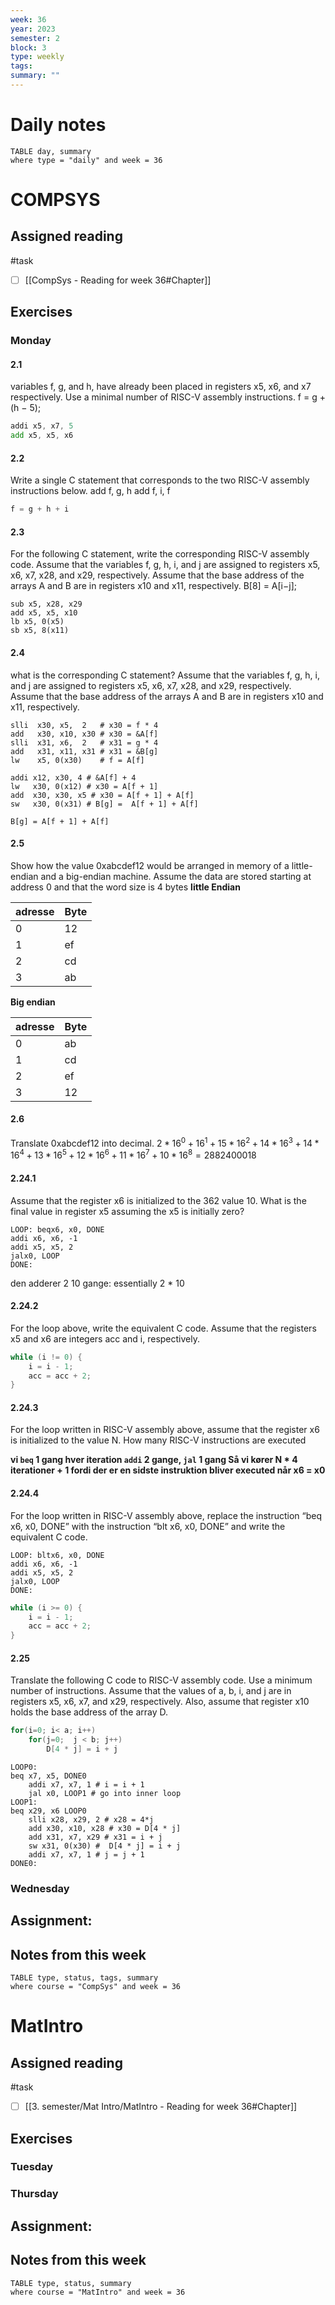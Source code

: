 ```yaml
---
week: 36
year: 2023
semester: 2
block: 3
type: weekly 
tags: 
summary: ""
---
```

# Daily notes
```dataview
TABLE day, summary 
where type = "daily" and week = 36
```
# COMPSYS
## Assigned reading
#task
 - [ ] [[CompSys - Reading for week 36#Chapter]]
## Exercises 
### Monday
#### 2.1
variables f, g, and h, have already been placed in registers x5, x6, and x7 respectively. Use a minimal number of RISC-V assembly instructions. 
f = g + (h − 5);
```asm
addi x5, x7, 5
add x5, x5, x6
```
#### 2.2
Write a single C statement that corresponds to the two RISC-V assembly instructions below. 
add f, g, h 
add f, i, f
```C
f = g + h + i
```
#### 2.3
For the following C statement, write the corresponding RISC-V assembly code. Assume that the variables f, g, h, i, and j are assigned to registers x5, x6, x7, x28, and x29, respectively. Assume that the base address of the arrays A and B are in registers x10 and x11, respectively. B[8] = A[i−j];
```
sub x5, x28, x29
add x5, x5, x10  
lb x5, 0(x5) 
sb x5, 8(x11)
```
#### 2.4
what is the corresponding C statement? Assume that the variables f, g, h, i, and j are assigned to registers x5, x6, x7, x28, and x29, respectively. Assume that the base address of the arrays A and B are in registers x10 and x11, respectively.
```
slli  x30, x5,  2   # x30 = f * 4
add   x30, x10, x30 # x30 = &A[f]
slli  x31, x6,  2   # x31 = g * 4
add   x31, x11, x31 # x31 = &B[g]
lw    x5, 0(x30)    # f = A[f]

addi x12, x30, 4 # &A[f] + 4 
lw   x30, 0(x12) # x30 = A[f + 1] 
add  x30, x30, x5 # x30 = A[f + 1] + A[f]
sw   x30, 0(x31) # B[g] =  A[f + 1] + A[f]
```
```
B[g] = A[f + 1] + A[f]
```
#### 2.5
Show how the value 0xabcdef12 would be arranged in memory of a little-endian and a big-endian machine. Assume the data are stored starting at address 0 and that the word size is 4 bytes
**little Endian**

| adresse | Byte |
| ------- | ---- |
| 0       | 12  |
| 1       |   ef   |
| 2       |     cd |
| 3        |     ab |

**Big endian**

| adresse | Byte |
| ------- | ---- |
| 0       | ab   |
| 1       | cd   |
| 2       | ef   |
| 3       | 12   |

#### 2.6
Translate 0xabcdef12 into decimal.
$2*16^0+16^1+15*16^2+14*16^3+14*16^4+13*16^5+12*16^6+11*16^7+10*16^8=2882400018$
#### 2.24.1
Assume that the register x6 is initialized to the 362 value 10. What is the final value in register x5 assuming the x5 is initially zero?
```
LOOP: beqx6, x0, DONE 
addi x6, x6, -1 
addi x5, x5, 2 
jalx0, LOOP 
DONE:
```
den adderer 2 10 gange: essentially 2 * 10 
#### 2.24.2
For the loop above, write the equivalent C code. Assume that the registers x5 and x6 are integers acc and i, respectively.
```C
while (i != 0) {
	i = i - 1;
	acc = acc + 2;
}	
```
#### 2.24.3
For the loop written in RISC-V assembly above, assume that the register x6 is initialized to the value N. How many RISC-V instructions are executed

**vi `beq` 1 gang hver iteration `addi` 2 gange, `jal` 1 gang
Så vi kører N * 4 iterationer  + 1 fordi der er en sidste instruktion bliver executed når x6 = x0**
#### 2.24.4
For the loop written in RISC-V assembly above, replace the instruction “beq x6, x0, DONE” with the instruction “blt x6, x0, DONE” and write the equivalent C code.
```
LOOP: bltx6, x0, DONE 
addi x6, x6, -1 
addi x5, x5, 2 
jalx0, LOOP 
DONE:
```
```C
while (i >= 0) {
	i = i - 1;
	acc = acc + 2;
}
```
#### 2.25
Translate the following C code to RISC-V assembly code. Use a minimum number of instructions. Assume that the values of a, b, i, and j are in registers x5, x6, x7, and x29, respectively. Also, assume that register x10 holds the base address of the array D.
```C
for(i=0; i< a; i++)
	for(j=0;  j < b; j++)
		D[4 * j] = i + j
```
```
LOOP0:
beq x7, x5, DONE0
	addi x7, x7, 1 # i = i + 1 
	jal x0, LOOP1 # go into inner loop
LOOP1:
beq x29, x6 LOOP0
	slli x28, x29, 2 # x28 = 4*j
	add x30, x10, x28 # x30 = D[4 * j]
	add x31, x7, x29 # x31 = i + j
	sw x31, 0(x30) #  D[4 * j] = i + j
	addi x7, x7, 1 # j = j + 1 
DONE0:
```
### Wednesday
## Assignment:

## Notes from this week
```dataview
TABLE type, status, tags, summary
where course = "CompSys" and week = 36
```

# MatIntro
## Assigned reading
#task
 - [ ] [[3. semester/Mat Intro/MatIntro - Reading for week 36#Chapter]]

## Exercises 
### Tuesday 
### Thursday
## Assignment:

## Notes from this week
```dataview
TABLE type, status, summary
where course = "MatIntro" and week = 36
```

